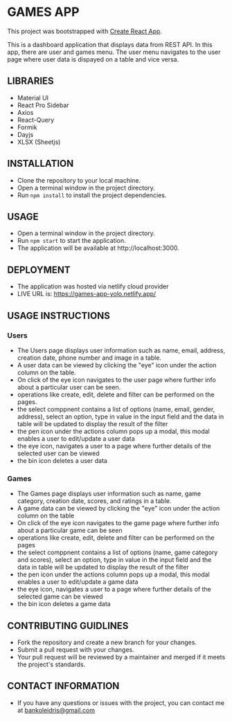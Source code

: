 # GAMES APP

This project was bootstrapped with [Create React App](https://github.com/facebook/create-react-app).

This is a dashboard application that displays data from REST API. In this app, there are user and games menu. The user menu navigates to the user page where user data is dispayed on a table and vice versa.

## LIBRARIES

- Material UI
- React Pro Sidebar
- Axios
- React-Query
- Formik
- Dayjs
- XLSX (Sheetjs)

## INSTALLATION

- Clone the repository to your local machine.
- Open a terminal window in the project directory.
- Run `npm install` to install the project dependencies.

## USAGE

- Open a terminal window in the project directory.
- Run `npm start` to start the application.
- The application will be available at http://localhost:3000.

## DEPLOYMENT

- The application was hosted via netlify cloud provider
- LIVE URL is: https://games-app-yolo.netlify.app/

## USAGE INSTRUCTIONS

### Users

- The Users page displays user information such as name, email, address, creation date, phone number and image in a table.
- A user data can be viewed by clicking the "eye" icon under the action column on the table.
- On click of the eye icon navigates to the user page where further info about a particular user can be seen.
- operations like create, edit, delete and filter can be performed on the pages.
- the select comppnent contains a list of options (name, email, gender, address), select an option, type in value in the input field and the data in table will be updated to display the result of the filter
- the pen icon under the actions column pops up a modal, this modal enables a user to edit/update a user data
- the eye icon, navigates a user to a page where further details of the selected user can be viewed
- the bin icon deletes a user data

### Games

- The Games page displays user information such as name, game category, creation date, scores, and ratings in a table.
- A game data can be viewed by clicking the "eye" icon under the action column on the table
- On click of the eye icon navigates to the game page where further info about a particular game can be seen
- operations like create, edit, delete and filter can be performed on the pages
- the select comppnent contains a list of options (name, game category and scores), select an option, type in value in the input field and the data in table will be updated to display the result of the filter
- the pen icon under the actions column pops up a modal, this modal enables a user to edit/update a game data
- the eye icon, navigates a user to a page where further details of the selected game can be viewed
- the bin icon deletes a game data

## CONTRIBUTING GUIDLINES

- Fork the repository and create a new branch for your changes.
- Submit a pull request with your changes.
- Your pull request will be reviewed by a maintainer and merged if it meets the project's standards.

## CONTACT INFORMATION

- If you have any questions or issues with the project, you can contact me at bankoleidris@gmail.com
